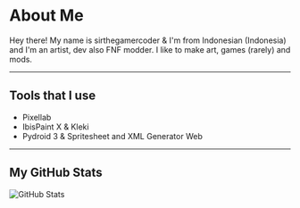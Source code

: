 # About Me

Hey there! My name is sirthegamercoder & I'm from Indonesian (Indonesia) and I'm an artist, dev also FNF modder. I like to make art, games (rarely) and mods.

---

## Tools that I use
- Pixellab
- IbisPaint X & Kleki
- Pydroid 3 & Spritesheet and XML Generator Web

---

## My GitHub Stats

![GitHub Stats](https://github-readme-stats.vercel.app/api?username=sirthegamercoder&show_icons=true&theme=radical)
